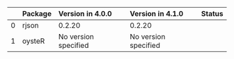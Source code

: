 <!-- markdown-link-check-disable -->

|    | Package   | Version in 4.0.0     | Version in 4.1.0     | Status   |
|---:|:----------|:---------------------|:---------------------|:---------|
|  0 | rjson     | 0.2.20               | 0.2.20               |          |
|  1 | oysteR    | No version specified | No version specified |          |